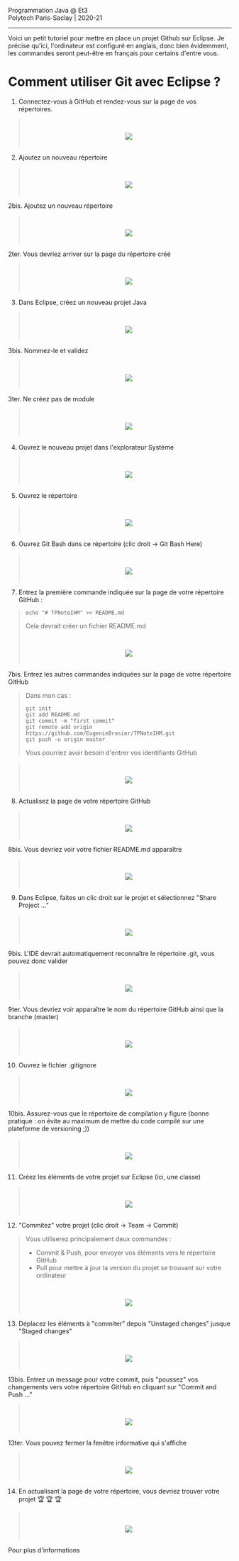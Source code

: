 Programmation Java @ Et3
<br>
Polytech Paris-Saclay | 2020-21

___

Voici un petit tutoriel pour mettre en place un projet Github sur Eclipse. Je précise qu'ici, l'ordinateur est configuré en anglais, donc bien évidemment, les commandes seront peut-être en français pour certains d'entre vous.

# Comment utiliser Git avec Eclipse ?

1. Connectez-vous à GitHub et rendez-vous sur la page de vos répertoires.

> <br><div align="center"><img src="images/step1.jpg"></img></div><br>

2. Ajoutez un nouveau répertoire

> <br><div align="center"><img src="images/step2.jpg"></img></div><br>

2bis. Ajoutez un nouveau répertoire

> <br><div align="center"><img src="images/step2bis.jpg"></img></div><br>

2ter. Vous devriez arriver sur la page du répertoire créé

> <br><div align="center"><img src="images/step2ter.jpg"></img></div><br>

3. Dans Eclipse, créez un nouveau projet Java

> <br><div align="center"><img src="images/step3.jpg"></img></div><br>

3bis. Nommez-le et validez

> <br><div align="center"><img src="images/step3bis.jpg"></img></div><br>

3ter. Ne créez pas de module

> <br><div align="center"><img src="images/step3ter.jpg"></img></div><br>

4. Ouvrez le nouveau projet dans l'explorateur Système

> <br><div align="center"><img src="images/step4.jpg"></img></div><br>

5. Ouvrez le répertoire

> <br><div align="center"><img src="images/step5.jpg"></img></div><br>

6. Ouvrez Git Bash dans ce répertoire (clic droit -> Git Bash Here)

> <br><div align="center"><img src="images/step6.jpg"></img></div><br>

7. Entrez la première commande indiquée sur la page de votre répertoire GitHub :

> ```
> echo "# TPNoteIHM" >> README.md
> ```
> 
> Cela devrait créer un fichier README.md
> 
> <br><div align="center"><img src="images/step7.jpg"></img></div><br>

7bis. Entrez les autres commandes indiquées sur la page de votre répertoire GitHub 

> Dans mon cas :
> 
> ```
> git init
> git add README.md
> git commit -m "first commit"
> git remote add origin https://github.com/EugenieBrasier/TPNoteIHM.git
> git push -u origin master
> ```
> 
> Vous pourriez avoir besoin d'entrer vos identifiants GitHub

> <br><div align="center"><img src="images/step7bis.jpg"></img></div><br>

8. Actualisez la page de votre répertoire GitHub

> <br><div align="center"><img src="images/step8.jpg"></img></div><br>

8bis. Vous devriez voir votre fichier README.md apparaître

> <br><div align="center"><img src="images/step8bis.jpg"></img></div><br>

9. Dans Eclipse, faites un clic droit sur le projet et sélectionnez "Share Project ..."

> <br><div align="center"><img src="images/step9.jpg"></img></div><br>

9bis. L'IDE devrait automatiquement reconnaître le répertoire .git, vous pouvez donc valider

> <br><div align="center"><img src="images/step9bis.jpg"></img></div><br>

9ter. Vous devriez voir apparaître le nom du répertoire GitHub ainsi que la branche (master)

> <br><div align="center"><img src="images/step9ter.jpg"></img></div><br>

10. Ouvrez le fichier .gitignore

> <br><div align="center"><img src="images/step10.jpg"></img></div><br>

10bis. Assurez-vous que le répertoire de compilation y figure (bonne pratique : on évite au maximum de mettre du code compilé sur une plateforme de versioning ;))

> <br><div align="center"><img src="images/step10bis.jpg"></img></div><br>

11. Créez les éléments de votre projet sur Eclipse (ici, une classe)

> <br><div align="center"><img src="images/step11.jpg"></img></div><br>

12. "Commitez" votre projet (clic droit -> Team -> Commit)

> Vous utiliserez principalement deux commandes :
> - Commit & Push, pour envoyer vos éléments vers le répertoire GitHub
> - Pull pour mettre à jour la version du projet se trouvant sur votre ordinateur
> 
> <br><div align="center"><img src="images/step12.jpg"></img></div><br>

13. Déplacez les éléments à "commiter" depuis "Unstaged changes" jusque "Staged changes"

> <br><div align="center"><img src="images/step13.jpg" ></img></div><br>

13bis. Entrez un message pour votre commit, puis "poussez" vos changements vers votre répertoire GitHub en cliquant sur "Commit and Push ..."

> <br><div align="center"><img src="images/step13bis.jpg"></img></div><br>

13ter. Vous pouvez fermer la fenêtre informative qui s'affiche

> <br><div align="center"><img src="images/step13ter.jpg"></img></div><br>

14. En actualisant la page de votre répertoire, vous devriez trouver votre projet :trophy: :trophy: :trophy:

> <br><div align="center"><img src="images/step14.jpg"></img></div><br>

Pour plus d'informations
